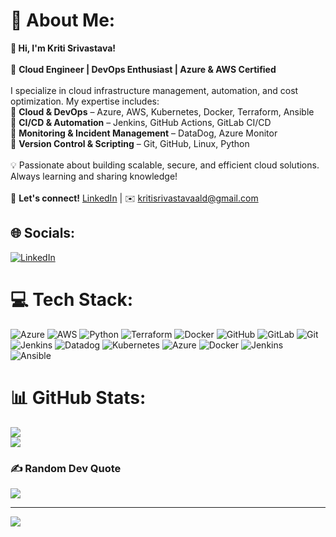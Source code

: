 # 💫 About Me:
**👋 Hi, I'm Kriti Srivastava!**  <br><br>🚀 **Cloud Engineer | DevOps Enthusiast | Azure & AWS Certified**  <br><br>I specialize in cloud infrastructure management, automation, and cost optimization. My expertise includes:  <br>🔹 **Cloud & DevOps** – Azure, AWS, Kubernetes, Docker, Terraform, Ansible  <br>🔹 **CI/CD & Automation** – Jenkins, GitHub Actions, GitLab CI/CD  <br>🔹 **Monitoring & Incident Management** – DataDog, Azure Monitor  <br>🔹 **Version Control & Scripting** – Git, GitHub, Linux, Python  <br><br>💡 Passionate about building scalable, secure, and efficient cloud solutions. Always learning and sharing knowledge!  <br><br>📌 **Let's connect!** [LinkedIn](https://www.linkedin.com/in/kriti-srivastava) | ✉️ kritisrivastavaald@gmail.com


## 🌐 Socials:
[![LinkedIn](https://img.shields.io/badge/LinkedIn-%230077B5.svg?logo=linkedin&logoColor=white)](https://linkedin.com/in/https://www.linkedin.com/in/kriti-srivastava-819753189/) 

# 💻 Tech Stack:
![Azure](https://img.shields.io/badge/azure-%230072C6.svg?style=for-the-badge&logo=microsoftazure&logoColor=white) ![AWS](https://img.shields.io/badge/AWS-%23FF9900.svg?style=for-the-badge&logo=amazon-aws&logoColor=white) ![Python](https://img.shields.io/badge/python-3670A0?style=for-the-badge&logo=python&logoColor=ffdd54) ![Terraform](https://img.shields.io/badge/terraform-%235835CC.svg?style=for-the-badge&logo=terraform&logoColor=white) ![Docker](https://img.shields.io/badge/docker-%230db7ed.svg?style=for-the-badge&logo=docker&logoColor=white) ![GitHub](https://img.shields.io/badge/github-%23121011.svg?style=for-the-badge&logo=github&logoColor=white) ![GitLab](https://img.shields.io/badge/gitlab-%23181717.svg?style=for-the-badge&logo=gitlab&logoColor=white) ![Git](https://img.shields.io/badge/git-%23F05033.svg?style=for-the-badge&logo=git&logoColor=white) ![Jenkins](https://img.shields.io/badge/jenkins-%232C5263.svg?style=for-the-badge&logo=jenkins&logoColor=white) ![Datadog](https://img.shields.io/badge/datadog-%23632CA6.svg?style=for-the-badge&logo=datadog&logoColor=white) ![Kubernetes](https://img.shields.io/badge/kubernetes-%23326ce5.svg?style=for-the-badge&logo=kubernetes&logoColor=white) ![Azure](https://img.shields.io/badge/azure-%230072C6.svg?style=for-the-badge&logo=microsoftazure&logoColor=white) ![Docker](https://img.shields.io/badge/docker-%230db7ed.svg?style=for-the-badge&logo=docker&logoColor=white) ![Jenkins](https://img.shields.io/badge/jenkins-%232C5263.svg?style=for-the-badge&logo=jenkins&logoColor=white) ![Ansible](https://img.shields.io/badge/ansible-%231A1918.svg?style=for-the-badge&logo=ansible&logoColor=white)
# 📊 GitHub Stats:
![](https://github-readme-streak-stats.herokuapp.com/?user=kritisrivastava11&theme=dark&hide_border=false)<br/>
![](https://github-readme-stats.vercel.app/api/top-langs/?username=kritisrivastava11&theme=dark&hide_border=false&include_all_commits=false&count_private=true&layout=compact)

### ✍️ Random Dev Quote
![](https://quotes-github-readme.vercel.app/api?type=horizontal&theme=radical)

---
[![](https://visitcount.itsvg.in/api?id=kritisrivastava11&icon=0&color=0)](https://visitcount.itsvg.in)

<!-- Proudly created with GPRM ( https://gprm.itsvg.in ) -->
